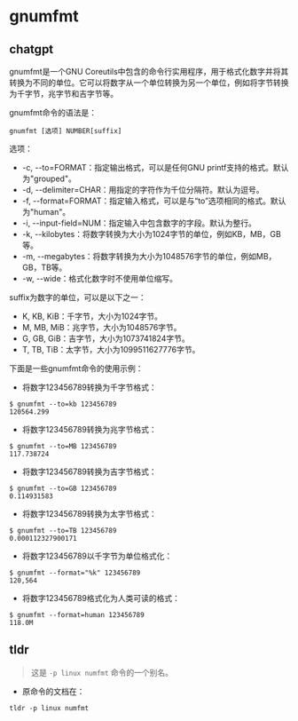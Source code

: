 # gnumfmt 
## chatgpt 
gnumfmt是一个GNU Coreutils中包含的命令行实用程序，用于格式化数字并将其转换为不同的单位。它可以将数字从一个单位转换为另一个单位，例如将字节转换为千字节，兆字节和吉字节等。

gnumfmt命令的语法是：

```
gnumfmt [选项] NUMBER[suffix]
```

选项：
- -c, --to=FORMAT：指定输出格式，可以是任何GNU printf支持的格式。默认为"grouped"。
- -d, --delimiter=CHAR：用指定的字符作为千位分隔符。默认为逗号。
- -f, --format=FORMAT：指定输入格式，可以是与“to”选项相同的格式。默认为"human"。
- -i, --input-field=NUM：指定输入中包含数字的字段。默认为整行。
- -k, --kilobytes：将数字转换为大小为1024字节的单位，例如KB，MB，GB等。
- -m, --megabytes：将数字转换为大小为1048576字节的单位，例如MB，GB，TB等。
- -w, --wide：格式化数字时不使用单位缩写。

suffix为数字的单位，可以是以下之一：
- K, KB, KiB：千字节，大小为1024字节。
- M, MB, MiB：兆字节，大小为1048576字节。
- G, GB, GiB：吉字节，大小为1073741824字节。
- T, TB, TiB：太字节，大小为1099511627776字节。

下面是一些gnumfmt命令的使用示例：

- 将数字123456789转换为千字节格式：

```
$ gnumfmt --to=kb 123456789
120564.299
```

- 将数字123456789转换为兆字节格式：

```
$ gnumfmt --to=MB 123456789
117.738724
```

- 将数字123456789转换为吉字节格式：

```
$ gnumfmt --to=GB 123456789
0.114931583
```

- 将数字123456789转换为太字节格式：

```
$ gnumfmt --to=TB 123456789
0.000112327900171
```

- 将数字123456789以千字节为单位格式化：

```
$ gnumfmt --format="%k" 123456789
120,564
```

- 将数字123456789格式化为人类可读的格式：

```
$ gnumfmt --format=human 123456789
118.0M
``` 

## tldr 
 
> 这是 `-p linux numfmt` 命令的一个别名。

- 原命令的文档在：

`tldr -p linux numfmt`
